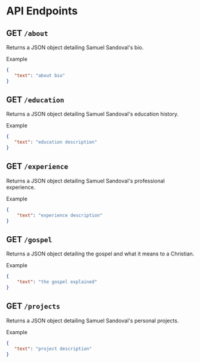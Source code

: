 # API Endpoints

## GET `/about`

Returns a JSON object detailing Samuel Sandoval's bio.

Example
```json
{
   "text": "about bio"
}
```

## GET `/education`

Returns a JSON object detailing Samuel Sandoval's education history.

Example
```json
{
   "text": "education description"
}
```
## GET `/experience`

Returns a JSON object detailing Samuel Sandoval's professional experience.

Example
```json
{
    "text": "experience description"
}
```
## GET `/gospel`

Returns a JSON object detailing the gospel and what 
it means to a Christian.

Example
```json
{
    "text": "the gospel explained"
}
```

## GET `/projects`

Returns a JSON object detailing Samuel Sandoval's personal projects.

Example
```json
{
   "text": "project description"
}
```
